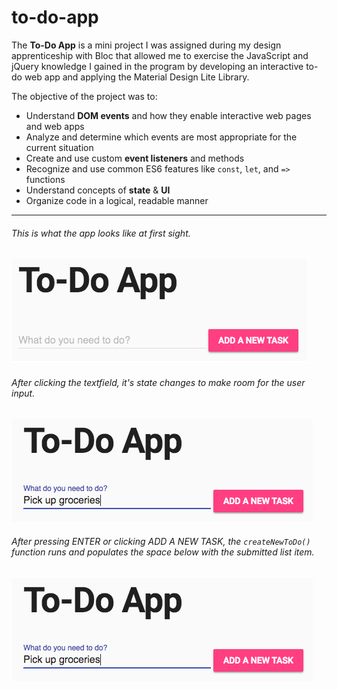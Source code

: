 # to-do-app

The **To-Do App** is a mini project I was assigned during my design 
apprenticeship with Bloc that allowed me to exercise the JavaScript 
and jQuery knowledge I gained in the program by developing an interactive 
to-do web app and applying the Material Design Lite Library.

The objective of the project was to:
- Understand **DOM events** and how they enable interactive web pages and web apps
- Analyze and determine which events are most appropriate for the current situation
- Create and use custom **event listeners** and methods
- Recognize and use common ES6 features like `const`, `let`, and `=>` functions
- Understand concepts of **state** & **UI**
- Organize code in a logical, readable manner

-----
###### This is what the app looks like at first sight.
![images](https://github.com/JaeRoberts/to-do-app/blob/master/images/to-do-preview-1.png)

###### After clicking the textfield, it's state changes to make room for the user input.

![images](https://github.com/JaeRoberts/to-do-app/blob/master/images/to-do-preview-2.png)

###### After pressing ENTER or clicking ADD A NEW TASK, the `createNewToDo()` function runs and populates the space below with the submitted list item.

![images](https://github.com/JaeRoberts/to-do-app/blob/master/images/to-do-preview-2.png)

